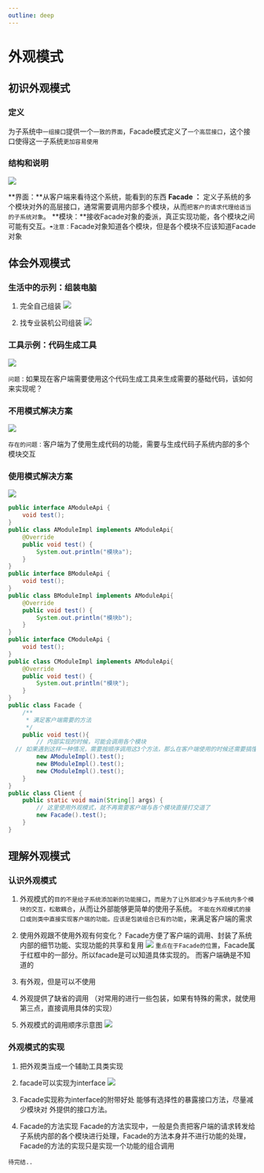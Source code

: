 ```yaml
---
outline: deep
---
```

# 外观模式

## 初识外观模式

### 定义

为子系统中`一组接口`提供一个`一致的界面`，Facade模式定义了`一个高层接口`，这个接口使得这一子系统`更加容易使用`

### 结构和说明

![](./assets/1.jpg)

**界面：**从客户端来看待这个系统，能看到的东西
**Facade ：** 定义子系统的多个模块对外的高层接口，通常需要调用内部多个模块，从而`把客户的请求代理给适当的子系统对象`。
**模块：**接收Facade对象的委派，真正实现功能，各个模块之间可能有交互。`☂注意：`Facade对象知道各个模块，但是各个模块不应该知道Facade对象

## 体会外观模式

### 生活中的示列：组装电脑

1. 完全自己组装
![](./assets/2.jpg)

2. 找专业装机公司组装
![](./assets/3.jpg)

### 工具示例：代码生成工具

![](./assets/4.jpg)

`问题：`如果现在客户端需要使用这个代码生成工具来生成需要的基础代码，该如何来实现呢？

### 不用模式解决方案

![](./assets/5.jpg)

`存在的问题：`客户端为了使用生成代码的功能，需要与生成代码子系统内部的多个模块交互

### 使用模式解决方案

![](./assets/6.jpg)

```java
public interface AModuleApi {
    void test();
}
public class AModuleImpl implements AModuleApi{
    @Override
    public void test() {
        System.out.println("模块a");
    }
}
public interface BModuleApi {
    void test();
}
public class BModuleImpl implements AModuleApi{
    @Override
    public void test() {
        System.out.println("模块b");
    }
}
public interface CModuleApi {
    void test();
}
public class CModuleImpl implements AModuleApi{
    @Override
    public void test() {
        System.out.println("模块");
    }
}
public class Facade {
    /**
     * 满足客户端需要的方法
     */
    public void test(){
        // 内部实现的时候，可能会调用各个模块
  // 如果遇到这样一种情况，需要按顺序调用这3个方法，那么在客户端使用的时候还需要搞懂先调用什么后调用什么，就很不方便了，所以使用外观模式封装起来
        new AModuleImpl().test();
        new BModuleImpl().test();
        new CModuleImpl().test();
    }
}
public class Client {
    public static void main(String[] args) {
        // 这里使用外观模式，就不再需要客户端与各个模块直接打交道了
        new Facade().test();
    }
}
```

## 理解外观模式

### 认识外观模式

1. 外观模式的`目的不是给子系统添加新的功能接口`，`而是为了让外部减少与子系统内多个模块的交互，松散耦合`，从而让外部能够更简单的使用子系统。
  `不能在外观模式的接口或则类中直接实现客户端的功能。应该是包装组合已有的功能`，来满足客户端的需求

2. 使用外观跟不使用外观有何变化？
 Facade方便了客户端的调用、封装了系统内部的细节功能、实现功能的共享和复用
![](./assets/7.jpg)
 `重点在于Facade的位置`，Facade属于红框中的一部分。所以facade是可以知道具体实现的。 而客户端确是不知道的

3. 有外观，但是可以不使用

4. 外观提供了缺省的调用
 （对常用的进行一些包装，如果有特殊的需求，就使用第三点，直接调用具体的实现）

5. 外观模式的调用顺序示意图
![](./assets/8.jpg)

### 外观模式的实现

1. 把外观类当成一个辅助工具类实现
2. facade可以实现为interface
![](./assets/9.jpg)

3. Facade实现称为interface的附带好处
 能够有选择性的暴露接口方法，尽量减少模块对 外提供的接口方法。
4. Facade的方法实现
 Facade的方法实现中，一般是负责把客户端的请求转发给子系统内部的各个模块进行处理，Facade的方法本身并不进行功能的处理，Facade的方法的实现只是实现一个功能的组合调用

`待完结..`
